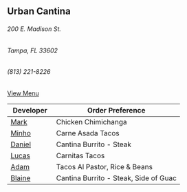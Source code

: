 ## Urban Cantina
###### 200 E. Madison St.
###### Tampa, FL 33602
###### (813) 221-8226

[View Menu](https://www.urbancantina.com/menus/)



Developer     | Order Preference
--------------|---------------------
[Mark](http://github.com/mark-smithtb)              | Chicken Chimichanga
[Minho](https://github.com/minhochoi)               | Carne Asada Tacos
[Daniel](https://github.come/dtartaglia)            | Cantina Burrito - Steak
[Lucas]()                                           | Carnitas Tacos
[Adam](https://github.com/ahaubenstock)             | Tacos Al Pastor, Rice & Beans
[Blaine]()                                          | Cantina Burrito - Steak, Side of Guac
